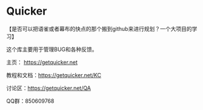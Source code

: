 # Quicker

【是否可以把语雀或者幕布的快点的那个搬到github来进行规划？一个大项目的学习】

这个库主要用于管理BUG和各种反馈。

主页： https://getquicker.net

教程和文档：https://getquicker.net/KC

讨论区：https://getquicker.net/QA

QQ群：850609768


